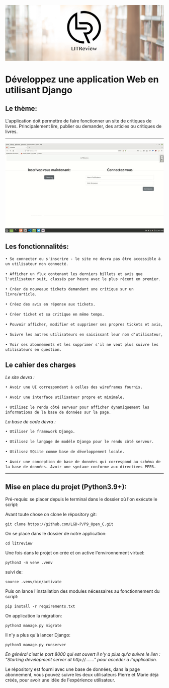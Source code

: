 <p align="center">
<img src="Litreview_P9.png">
</p>


# Développez une application Web en utilisant Django

## Le thème: 

L'application doit permettre de faire fonctionner un site de critiques de livres. Principalement lire,  publier ou demander, des articles ou critiques de livres. 

-----------------
<p align="center">
<img src="demo.gif" width = 1000>
</p>


## Les fonctionnalités:

    • Se connecter ou s'inscrire - le site ne devra pas être accessible à un utilisateur non connecté.

    • Afficher un flux contenant les derniers billets et avis que l'utilisateur suit, classés par heure avec le plus récent en premier.

    • Créer de nouveaux tickets demandant une critique sur un livre/article.

    • Créez des avis en réponse aux tickets.

    • Créer ticket et sa critique en même temps.

    • Pouvoir afficher, modifier et supprimer ses propres tickets et avis,

    • Suivre les autres utilisateurs en saisissant leur nom d'utilisateur,

    • Voir ses abonnements et les supprimer s'il ne veut plus suivre les utilisateurs en question.

## Le cahier des charges

*Le site devra :*

    • Avoir une UI correspondant à celles des wireframes fournis.

    • Avoir une interface utilisateur propre et minimale.

    • Utilisez le rendu côté serveur pour afficher dynamiquement les informations de la base de données sur la page.

*La base de code devra :*

    • Utiliser le framework Django.

    • Utilisez le langage de modèle Django pour le rendu côté serveur.

    • Utilisez SQLite comme base de développement locale.

    • Avoir une conception de base de données qui correspond au schéma de la base de données. Avoir une syntaxe conforme aux directives PEP8.

----------


## Mise en place du projet (Python3.9+):

Pré-requis: se placer depuis le terminal dans le dossier où l'on exécute le script:

Avant toute chose on clone le répository git:

    git clone https://github.com/LGD-P/P9_Open_C.git


On se place dans le dossier de notre application: 

    cd litreview

Une fois dans le projet on crée et on active l'environnement virtuel:

    python3 -m venv .venv

suivi de:

    source .venv/bin/activate

Puis on lance l'installation des modules nécessaires au fonctionnement du script:

    pip install -r requirements.txt


On application la migration: 

    python3 manage.py migrate

Il n'y a plus qu'à lancer Django:

    python3 manage.py runserver


*En général c'est le port 8000 qui est ouvert il n'y a plus qu'a suivre le lien : "Starting development server at http://......." pour accéder à l'application.*


Le répository est fourni avec une base de données,  dans la page abonnement, vous pouvez suivre les deux utilisateurs Pierre et Marie déjà créés, pour avoir une idée de l'expérience utilisateur.









